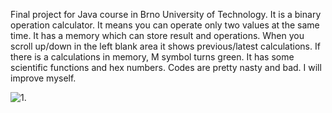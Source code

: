 Final project for Java course in Brno University of Technology. It is a binary operation calculator.
It means you can operate only two values at the same time.
It has a memory which can store result and operations.
When you scroll up/down in the left blank area it shows previous/latest calculations.
If there is a calculations in memory, M symbol turns green.
It has some scientific functions and hex numbers.
Codes are pretty nasty and bad. I will improve myself.

![1.]([url=https://imgbb.com/][img]https://i.ibb.co/kD8xFnw/Screenshot-from-2019-09-20-20-28-36.png[/img][/url])

